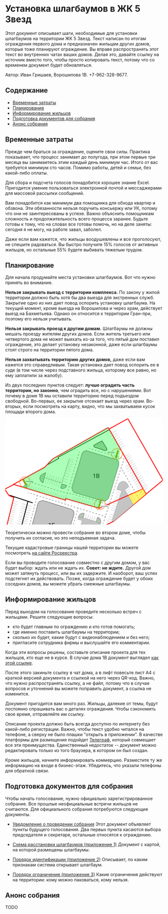 # Установка шлагбаумов в ЖК 5 Звезд

Этот документ описывает шаги, необходимые для установки шлагбаумов на территории
ЖК 5 Звезд. Текст написан по итогам ограждения первого дома и предназначен
жильцам других домов, которые тоже планируют ограждение. Вы вправе
распространять этот текст во внутренних чатах ваших домов. Делая это, давайте
ссылку на источник вместо того, чтобы просто копировать текст, потому что со
временем документ будет обновляться.

Автор: Иван Гришаев, Ворошилова 1В. +7-962-328-9677.

## Содержание

<!-- toc -->

- [Временные затраты](#%D0%B2%D1%80%D0%B5%D0%BC%D0%B5%D0%BD%D0%BD%D1%8B%D0%B5-%D0%B7%D0%B0%D1%82%D1%80%D0%B0%D1%82%D1%8B)
- [Планирование](#%D0%BF%D0%BB%D0%B0%D0%BD%D0%B8%D1%80%D0%BE%D0%B2%D0%B0%D0%BD%D0%B8%D0%B5)
- [Информирование жильцов](#%D0%B8%D0%BD%D1%84%D0%BE%D1%80%D0%BC%D0%B8%D1%80%D0%BE%D0%B2%D0%B0%D0%BD%D0%B8%D0%B5-%D0%B6%D0%B8%D0%BB%D1%8C%D1%86%D0%BE%D0%B2)
- [Подготовка документов для собрания](#%D0%BF%D0%BE%D0%B4%D0%B3%D0%BE%D1%82%D0%BE%D0%B2%D0%BA%D0%B0-%D0%B4%D0%BE%D0%BA%D1%83%D0%BC%D0%B5%D0%BD%D1%82%D0%BE%D0%B2-%D0%B4%D0%BB%D1%8F-%D1%81%D0%BE%D0%B1%D1%80%D0%B0%D0%BD%D0%B8%D1%8F)
- [Анонс собрания](#%D0%B0%D0%BD%D0%BE%D0%BD%D1%81-%D1%81%D0%BE%D0%B1%D1%80%D0%B0%D0%BD%D0%B8%D1%8F)

<!-- tocstop -->

## Временные затраты

Прежде чем браться за ограждение, оцените свои силы. Практика показывает, что
процесс занимает до полугода, при этом первые три месяца вы занимаетесь этим
каждый день минимум час. Итого от вас требуется минимум сто часов. Помимо
работы, детей и семьи, без какой-либо оплаты.

Для сбора и подсчета голосов понадобится хорошее знание Excel. Пригодится умение
пользоваться электронной почтой и мессаджерами для массовой рассылки сообщений.

Вам понадобится как минимум два помощника для обхода квартир и обзвона. Эти
обязанности нельзя поручить консьержу или УК, потому что они не заинтересованы в
успехе. Важно объяснить помощникам сложность и продолжительность всего процесса
заранее. Будьте готовы к тому, что на словах все готовы помочь, но на деле
заняты: сегодня я не могу, на работе завал, заболел.

Даже если вам кажется, что жильцы воодушевлены и все проголосуют, не спешите
радоваться. Вы быстро получите 15% голосов от активных жильцов, но остальные 55%
будете выбивать тяжелым трудом.

## Планирование


Для начала продумайте места установки шлагбаумов. Вот что нужно принять во
внимание.

**Нельзя закрывать выезд с территории комплекса.** По закону у жилой территории
должно быть хотя бы два выезда для экстренных служб. Закрытие одно из них дает
повод оспорить установку шлагбаума. На текущий момент, кроме выезда на
Ворошилова и через храм, действует выезд на Бахметьева. Однако он относится к
территории Гран-при, поэтому его нельзя учитывать.

**Нельзя закрывать проезд к другим домам.** Шлагбаумы не должны мешать проезду
жителям других домов. Если житель третьего или четвертого дома не может выехать
из-за того, что пятый дом поставил ограждение, это делает установку незаконной,
даже если шлагбаумы стоят строго на территории пятого дома.

**Нельзя захватывать территорию других домов,** даже если вам кажется это
справедливым. Такая установка дает повод оспорить ее в суде (в том числе через
подставного жильца, которому все равно, но ему заплатили за жалобу).

Из двух последних пунктов следует: **лучше оградить часть территории, но
законно**, чем оградить все, но с нарушениями. Вот почему в доме 1В мы оставили
территорию перед подъездом свободной. Во-первых, ее закрытие отсекает выезд
через храм. Во-вторых, если посмотреть на карту, видно, что мы захватываем кусок
площади второго дома.

![](images/1v-schema.png)

Теоретически можно провести собрание во втором доме, чтобы получить их согласие,
но это неподъемная задача.

[rosreestr]: https://pkk.rosreestr.ru/#/search/51.65458080042585,39.17951666733283/19/@5w3ttfjon?text=%D0%92%D0%BE%D1%80%D0%BE%D0%BD%D0%B5%D0%B6,%20%D1%83%D0%BB.%20%D0%92%D0%9E%D1%80%D0%BE%D1%88%D0%B8%D0%BB%D0%BE%D0%B2%D0%B0%201%D0%B2&type=1&opened=36%3A34%3A403001%3A3

Текущие кадастровые границы нашей территории вы можете посмотреть [на сайте Росреестра][rosreestr].

Если вы проводите голосование совместно с другим домом, у вас будет выбор: ждать
или не ждать их. **Совет: не ждите.** Другой дом может затянуть процесс, или вы
их задержите. И наоборот, ваш успех подстегнет их действовать. Позже, когда
ограждение будет у обоих соседних домов, вы можете убрать смежные шлагбаумы.

## Информирование жильцов


Перед выходом на голосование проведите несколько встреч с жильцами. Решите
следующие вопросы:

- кто будет главным по ограждению и кто готов помогать;
- где именно поставить шлагбаумы на территории;
- сколько их будет, какие будут с видеонаблюдением и без него;
- пригласите сотрудника фирмы и выслушайте его комментарии.

[1v-telegraph]: https://telegra.ph/Ograzhdenie-5-Zvezd-06-14

Когда эти вопросы решены, составьте описание проекта для тех жильцов, кто еще не
в курсе. В случае дома 1В документ выглядел [как этой ссылке][1v-telegraph].

После этого закиньте ссылку в чат дома, а в лифт повесьте лист А4 с краткой
версией документа и ссылкой на него через QR-код. Важно, что нужно
распространять ссылку, а не файл, потому что в случае вопросов и уточнений вы
можете поправить документ, а ссылка не изменится.

Документ пригодится вам много раз. Жильцы, далекие от темы, будут постоянно
спрашивать вас о деталях ограждения. Чтобы сэкономить свое время, отправляйте им
ссылку.

Описание проекта должно быть всегда доступно по интернету без какой-либо
регистрации. Важно, чтобы текст удобно читался на телефоне, а сверху не было
плашки "открыть в приложении". В качестве платформы для размещения подойдет
[Телеграф](https://telegra.ph), который совмещает все эти
преимущества. Единственный недостаток -- документ можно редактировать только из
того браузера, в котором он был создан.

Кроме жильцов, начните информировать коммерцию. Разместите ту же информацию на
входе в бизнес-этаж. Убедитесь, что указали телефоны для обратной связи.

## Подготовка документов для собрания

Чтобы начать голосование, нужно официально зарегистрированное собрание. Все
прошлые неофициальные встречи жильцов не считаются. Для официального собрания
потребуются следующие документы.

- [Уведомление о проведении собрания](/docs/Уведомление%20о%20проведении%20собрания.docx?raw=true)
  Этот документ объявляет пункты будущего голосования. Два первых пункта
  касаются выбора председателя и секретаря, остальные относятся к ограждению.

- [Схема расстановки шлагбаумов (приложение 1)](/docs/Схема%20(прил.%201).docx?raw=true)
  Документ с картой, на которой размещены шлагбаумы.

- [Порядок идентификации (приложение 2)](/docs/Идентификация%20(регламент,%20прил.%202).docx?raw=true)
  Описывает, по каким признакам система открывает шлагбаум.

- [Порядок ограничения (приложение 3)](/docs/Ограничение%20(положение,%20прил.%203).docx?raw=true)
  Какие ограничения действуют на территории: кому можно паковаться, кому нельзя.

## Анонс собрания

TODO
